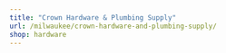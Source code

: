 ```yaml
---
title: "Crown Hardware & Plumbing Supply"
url: /milwaukee/crown-hardware-and-plumbing-supply/
shop: hardware
---
```

